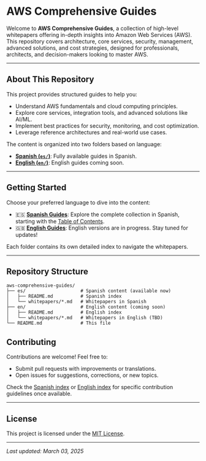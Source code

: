 # AWS Comprehensive Guides

Welcome to **AWS Comprehensive Guides**, a collection of high-level whitepapers offering in-depth insights into Amazon Web Services (AWS). This repository covers architecture, core services, security, management, advanced solutions, and cost strategies, designed for professionals, architects, and decision-makers looking to master AWS.

---

## About This Repository

This project provides structured guides to help you:
- Understand AWS fundamentals and cloud computing principles.
- Explore core services, integration tools, and advanced solutions like AI/ML.
- Implement best practices for security, monitoring, and cost optimization.
- Leverage reference architectures and real-world use cases.

The content is organized into two folders based on language:
- **[Spanish (`es/`)](es/)**: Fully available guides in Spanish.  
- **[English (`en/`)](en/)**: English guides coming soon.

---

## Getting Started

Choose your preferred language to dive into the content:
- 🇪🇸 **[Spanish Guides](es/)**: Explore the complete collection in Spanish, starting with the [Table of Contents](es/README.md).
- 🇬🇧 **[English Guides](en/)**: English versions are in progress. Stay tuned for updates!

Each folder contains its own detailed index to navigate the whitepapers.

---

## Repository Structure
```
aws-comprehensive-guides/
├── es/                    # Spanish content (available now)
│   ├── README.md          # Spanish index
│   └── whitepapers/*.md   # Whitepapers in Spanish
├── en/                    # English content (coming soon)
│   ├── README.md          # English index
│   └── whitepapers/*.md   # Whitepapers in English (TBD)
└── README.md              # This file
```

## Contributing

Contributions are welcome! Feel free to:
- Submit pull requests with improvements or translations.
- Open issues for suggestions, corrections, or new topics.

Check the [Spanish index](es/README.md) or [English index](en/README.md) for specific contribution guidelines once available.

---

## License

This project is licensed under the [MIT License](LICENSE).

---

*Last updated: March 03, 2025*
